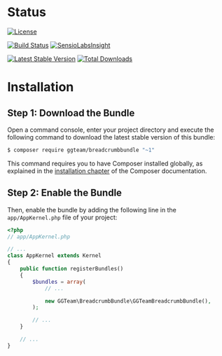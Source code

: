 Status
======

[![License](https://poser.pugx.org/ggteam/breadcrumbbundle/license.svg)](https://packagist.org/packages/ggteam/breadcrumbbundle)
  
[![Build Status](https://travis-ci.org/GGTeam/BreadcrumbBundle.svg?branch=master)](https://travis-ci.org/GGTeam/BreadcrumbBundle) [![SensioLabsInsight](https://insight.sensiolabs.com/projects/4a12624c-7bfd-43e0-9f26-0926cabc1451/mini.png)](https://insight.sensiolabs.com/projects/4a12624c-7bfd-43e0-9f26-0926cabc1451)
  
[![Latest Stable Version](https://poser.pugx.org/ggteam/breadcrumbbundle/v/stable.svg)](https://packagist.org/packages/ggteam/breadcrumbbundle) [![Total Downloads](https://poser.pugx.org/ggteam/breadcrumbbundle/downloads.svg)](https://packagist.org/packages/ggteam/breadcrumbbundle)


Installation
============

Step 1: Download the Bundle
---------------------------

Open a command console, enter your project directory and execute the
following command to download the latest stable version of this bundle:

```bash
$ composer require ggteam/breadcrumbbundle "~1"
```

This command requires you to have Composer installed globally, as explained
in the [installation chapter](https://getcomposer.org/doc/00-intro.md)
of the Composer documentation.

Step 2: Enable the Bundle
-------------------------

Then, enable the bundle by adding the following line in the `app/AppKernel.php`
file of your project:

```php
<?php
// app/AppKernel.php

// ...
class AppKernel extends Kernel
{
    public function registerBundles()
    {
        $bundles = array(
            // ...

            new GGTeam\BreadcrumbBundle\GGTeamBreadcrumbBundle(),
        );

        // ...
    }

    // ...
}
```